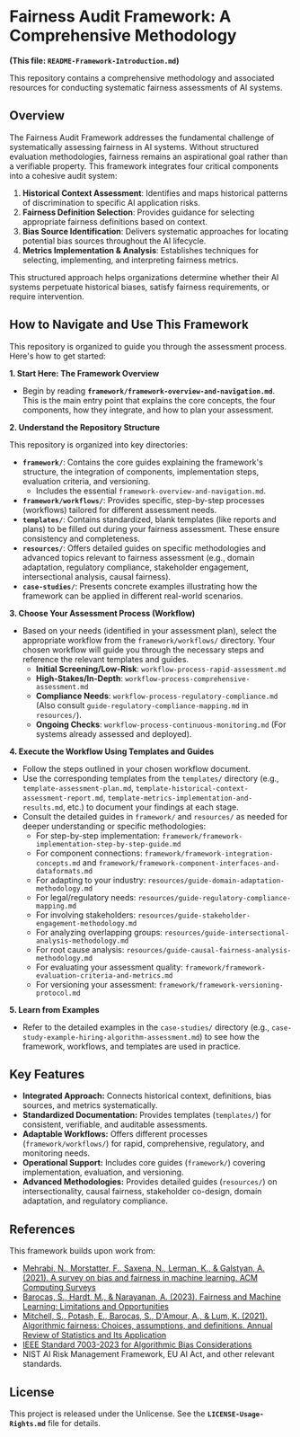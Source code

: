 # Fairness Audit Framework: A Comprehensive Methodology

**(This file: `README-Framework-Introduction.md`)**

This repository contains a comprehensive methodology and associated resources for conducting systematic fairness assessments of AI systems.

## Overview

The Fairness Audit Framework addresses the fundamental challenge of systematically assessing fairness in AI systems. Without structured evaluation methodologies, fairness remains an aspirational goal rather than a verifiable property. This framework integrates four critical components into a cohesive audit system:

1.  **Historical Context Assessment**: Identifies and maps historical patterns of discrimination to specific AI application risks.
2.  **Fairness Definition Selection**: Provides guidance for selecting appropriate fairness definitions based on context.
3.  **Bias Source Identification**: Delivers systematic approaches for locating potential bias sources throughout the AI lifecycle.
4.  **Metrics Implementation & Analysis**: Establishes techniques for selecting, implementing, and interpreting fairness metrics.

This structured approach helps organizations determine whether their AI systems perpetuate historical biases, satisfy fairness requirements, or require intervention.

## How to Navigate and Use This Framework

This repository is organized to guide you through the assessment process. Here's how to get started:

**1. Start Here: The Framework Overview**

*   Begin by reading **`framework/framework-overview-and-navigation.md`**. This is the main entry point that explains the core concepts, the four components, how they integrate, and how to plan your assessment.

**2. Understand the Repository Structure**

This repository is organized into key directories:

*   **`framework/`**: Contains the core guides explaining the framework's structure, the integration of components, implementation steps, evaluation criteria, and versioning.
    *   Includes the essential `framework-overview-and-navigation.md`.
*   **`framework/workflows/`**: Provides specific, step-by-step processes (workflows) tailored for different assessment needs.
*   **`templates/`**: Contains standardized, blank templates (like reports and plans) to be filled out during your fairness assessment. These ensure consistency and completeness.
*   **`resources/`**: Offers detailed guides on specific methodologies and advanced topics relevant to fairness assessment (e.g., domain adaptation, regulatory compliance, stakeholder engagement, intersectional analysis, causal fairness).
*   **`case-studies/`**: Presents concrete examples illustrating how the framework can be applied in different real-world scenarios.

**3. Choose Your Assessment Process (Workflow)**

*   Based on your needs (identified in your assessment plan), select the appropriate workflow from the `framework/workflows/` directory. Your chosen workflow will guide you through the necessary steps and reference the relevant templates and guides.
    *   **Initial Screening/Low-Risk**: `workflow-process-rapid-assessment.md`
    *   **High-Stakes/In-Depth**: `workflow-process-comprehensive-assessment.md`
    *   **Compliance Needs**: `workflow-process-regulatory-compliance.md` (Also consult `guide-regulatory-compliance-mapping.md` in `resources/`).
    *   **Ongoing Checks**: `workflow-process-continuous-monitoring.md` (For systems already assessed and deployed).

**4. Execute the Workflow Using Templates and Guides**

*   Follow the steps outlined in your chosen workflow document.
*   Use the corresponding templates from the `templates/` directory (e.g., `template-assessment-plan.md`, `template-historical-context-assessment-report.md`, `template-metrics-implementation-and-results.md`, etc.) to document your findings at each stage.
*   Consult the detailed guides in `framework/` and `resources/` as needed for deeper understanding or specific methodologies:
    *   For step-by-step implementation: `framework/framework-implementation-step-by-step-guide.md`
    *   For component connections: `framework/framework-integration-concepts.md` and `framework/framework-component-interfaces-and-dataformats.md`
    *   For adapting to your industry: `resources/guide-domain-adaptation-methodology.md`
    *   For legal/regulatory needs: `resources/guide-regulatory-compliance-mapping.md`
    *   For involving stakeholders: `resources/guide-stakeholder-engagement-methodology.md`
    *   For analyzing overlapping groups: `resources/guide-intersectional-analysis-methodology.md`
    *   For root cause analysis: `resources/guide-causal-fairness-analysis-methodology.md`
    *   For evaluating your assessment quality: `framework/framework-evaluation-criteria-and-metrics.md`
    *   For versioning your assessment: `framework/framework-versioning-protocol.md`

**5. Learn from Examples**

*   Refer to the detailed examples in the `case-studies/` directory (e.g., `case-study-example-hiring-algorithm-assessment.md`) to see how the framework, workflows, and templates are used in practice.

## Key Features

*   **Integrated Approach:** Connects historical context, definitions, bias sources, and metrics systematically.
*   **Standardized Documentation:** Provides templates (`templates/`) for consistent, verifiable, and auditable assessments.
*   **Adaptable Workflows:** Offers different processes (`framework/workflows/`) for rapid, comprehensive, regulatory, and monitoring needs.
*   **Operational Support:** Includes core guides (`framework/`) covering implementation, evaluation, and versioning.
*   **Advanced Methodologies:** Provides detailed guides (`resources/`) on intersectionality, causal fairness, stakeholder co-design, domain adaptation, and regulatory compliance.

## References

This framework builds upon work from:

-   [Mehrabi, N., Morstatter, F., Saxena, N., Lerman, K., & Galstyan, A. (2021). A survey on bias and fairness in machine learning. ACM Computing Surveys](https://dl.acm.org/doi/10.1145/3457607)
-   [Barocas, S., Hardt, M., & Narayanan, A. (2023). Fairness and Machine Learning: Limitations and Opportunities](https://fairmlbook.org)
-   [Mitchell, S., Potash, E., Barocas, S., D'Amour, A., & Lum, K. (2021). Algorithmic fairness: Choices, assumptions, and definitions. Annual Review of Statistics and Its Application](https://www.annualreviews.org/doi/10.1146/annurev-statistics-042720-125902)
-   [IEEE Standard 7003-2023 for Algorithmic Bias Considerations](https://sagroups.ieee.org/7003/)
-   NIST AI Risk Management Framework, EU AI Act, and other relevant standards.

## License

This project is released under the Unlicense. See the **`LICENSE-Usage-Rights.md`** file for details.